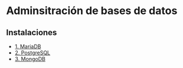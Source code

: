 # Adminsitración de bases de datos

## Instalaciones

- [1. MariaDB](./mysql.md)
- [2. PostgreSQL](./Postgres.md)
- [3. MongoDB](./mongodb.md)